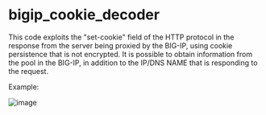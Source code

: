 # bigip_cookie_decoder

This code exploits the "set-cookie" field of the HTTP protocol in the response from the server being proxied by the BIG-IP, using cookie persistence that is not encrypted. It is possible to obtain information from the pool in the BIG-IP, in addition to the IP/DNS NAME that is responding to the request.


Example:


![image](https://user-images.githubusercontent.com/64289774/128617870-6861d8af-0da9-4b59-9194-bf78c8bfc509.png)
